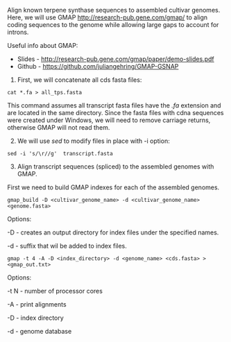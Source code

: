 Align known terpene synthase sequences to assembled cultivar genomes. Here, we will use GMAP http://research-pub.gene.com/gmap/ to align coding sequences to the genome while allowing large gaps to account for introns.

Useful info about GMAP:
* Slides - http://research-pub.gene.com/gmap/paper/demo-slides.pdf
* Github - https://github.com/juliangehring/GMAP-GSNAP

1. First, we will concatenate all cds fasta files:
```
cat *.fa > all_tps.fasta
```
This command assumes all transcript fasta files have the *.fa* extension and are located in the same directory.
Since the fasta files with cdna sequences were created under Windows, we will need to remove carriage returns, otherwise GMAP will not read them.

2. We will use *sed* to modify files in place with -i option:
```
sed -i 's/\r//g'  transcript.fasta
```

3. Align transcript sequences (spliced) to the assembled genomes with GMAP.

First we need to build GMAP indexes for each of the assembled genomes.
```
gmap_build -D <cultivar_genome_name> -d <cultivar_genome_name> <genome.fasta>
```
Options:

-D - creates an output directory for index files under the specified names.

-d - suffix that wil be added to index files.

```
gmap -t 4 -A -D <index_directory> -d <genome_name> <cds.fasta> > <gmap_out.txt>
```
Options:

-t N - number of processor cores

-A - print alignments

-D - index directory

-d - genome database









 
